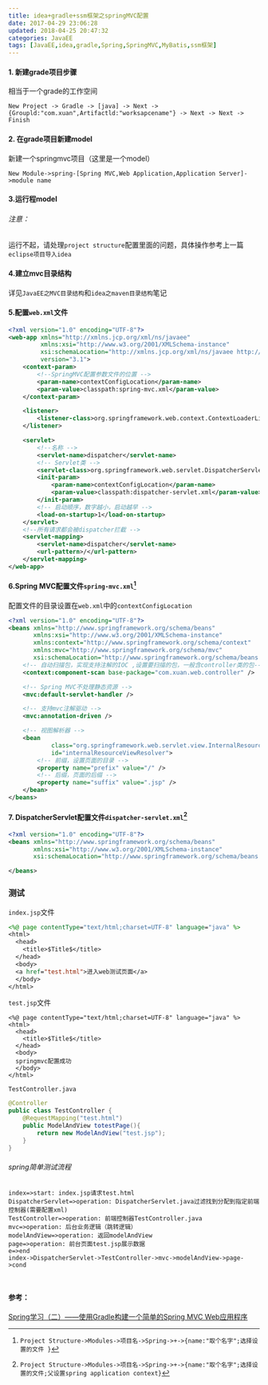 ```yaml
---
title: idea+gradle+ssm框架之springMVC配置
date: 2017-04-29 23:06:28
updated: 2018-04-25 20:47:32categories: JavaEE
tags: [JavaEE,idea,gradle,Spring,SpringMVC,MyBatis,ssm框架]
---
```


#### 1. 新建grade项目步骤

相当于一个grade的工作空间

`New Project -> Gradle -> [java] -> Next -> {Groupld:"com.xuan",Artifactld:"worksapcename"} -> Next -> Next -> Finish`

#### 2. 在grade项目新建model

新建一个springmvc项目（这里是一个model）

`New Module->spring-[Spring MVC,Web Application,Application Server]->module name`

#### 3.运行程model

###### 注意：

运行不起，请处理`project structure`配置里面的问题，具体操作参考上一篇`eclipse项目导入idea`

#### 4.建立mvc目录结构

详见`JavaEE之MVC目录结构`和`idea之maven目录结构`笔记

#### 5.配置`web.xml`文件

```xml
<?xml version="1.0" encoding="UTF-8"?>
<web-app xmlns="http://xmlns.jcp.org/xml/ns/javaee"
         xmlns:xsi="http://www.w3.org/2001/XMLSchema-instance"
         xsi:schemaLocation="http://xmlns.jcp.org/xml/ns/javaee http://xmlns.jcp.org/xml/ns/javaee/web-app_3_1.xsd"
         version="3.1">
    <context-param>
        <!--SpringMVC配置参数文件的位置 -->
        <param-name>contextConfigLocation</param-name>
        <param-value>classpath:spring-mvc.xml</param-value>
    </context-param>

    <listener>
        <listener-class>org.springframework.web.context.ContextLoaderListener</listener-class>
    </listener>

    <servlet>
        <!--名称 -->
        <servlet-name>dispatcher</servlet-name>
        <!-- Servlet类 -->
        <servlet-class>org.springframework.web.servlet.DispatcherServlet</servlet-class>
        <init-param>
            <param-name>contextConfigLocation</param-name>
            <param-value>classpath:dispatcher-servlet.xml</param-value>
        </init-param>
        <!-- 启动顺序，数字越小，启动越早 -->
        <load-on-startup>1</load-on-startup>
    </servlet>
    <!--所有请求都会被dispatcher拦截 -->
    <servlet-mapping>
        <servlet-name>dispatcher</servlet-name>
        <url-pattern>/</url-pattern>
    </servlet-mapping>
</web-app>
```

#### 6.Spring MVC配置文件`spring-mvc.xml`[^spring application context设置]

配置文件的目录设置在`web.xml`中的`contextConfigLocation`

```xml
<?xml version="1.0" encoding="UTF-8"?>
<beans xmlns="http://www.springframework.org/schema/beans"
       xmlns:xsi="http://www.w3.org/2001/XMLSchema-instance"
       xmlns:context="http://www.springframework.org/schema/context"
       xmlns:mvc="http://www.springframework.org/schema/mvc"
       xsi:schemaLocation="http://www.springframework.org/schema/beans http://www.springframework.org/schema/beans/spring-beans.xsd http://www.springframework.org/schema/context http://www.springframework.org/schema/context/spring-context.xsd http://www.springframework.org/schema/mvc http://www.springframework.org/schema/mvc/spring-mvc.xsd">
    <!-- 自动扫描包，实现支持注解的IOC ,设置要扫描的包，一般含controller类的包-->
    <context:component-scan base-package="com.xuan.web.controller" />

    <!-- Spring MVC不处理静态资源 -->
    <mvc:default-servlet-handler />

    <!-- 支持mvc注解驱动 -->
    <mvc:annotation-driven />

    <!-- 视图解析器 -->
    <bean
            class="org.springframework.web.servlet.view.InternalResourceViewResolver"
            id="internalResourceViewResolver">
        <!-- 前缀，设置页面的目录 -->
        <property name="prefix" value="/" />
        <!-- 后缀，页面的后缀 -->
        <property name="suffix" value=".jsp" />
    </bean>
</beans>
```

#### 7. DispatcherServlet配置文件`dispatcher-servlet.xml`[^spring servlet Application context设置]

```xml
<?xml version="1.0" encoding="UTF-8"?>
<beans xmlns="http://www.springframework.org/schema/beans"
       xmlns:xsi="http://www.w3.org/2001/XMLSchema-instance"
       xsi:schemaLocation="http://www.springframework.org/schema/beans http://www.springframework.org/schema/beans/spring-beans.xsd">

</beans>
```



### 测试

`index.jsp`文件

```jsp
<%@ page contentType="text/html;charset=UTF-8" language="java" %>
<html>
  <head>
    <title>$Title$</title>
  </head>
  <body>
  <a href="test.html">进入web测试页面</a>
  </body>
</html>
```

`test.jsp`文件

```
<%@ page contentType="text/html;charset=UTF-8" language="java" %>
<html>
  <head>
    <title>$Title$</title>
  </head>
  <body>
  springmvc配置成功
  </body>
</html>
```

`TestController.java`

```java
@Controller
public class TestController {
    @RequestMapping("test.html")
    public ModelAndView totestPage(){
        return new ModelAndView("test.jsp");
    }
}
```

###### spring简单测试流程

```flow
index=>start: index.jsp请求test.html
DispatcherServlet=>operation: DispatcherServlet.java过滤找到分配到指定前端控制器(需要配置xml)
TestController=>operation: 前端控制器TestController.java
mvc=>operation: 后台业务逻辑（跳转逻辑）
modelAndView=>operation: 返回modelAndView
page=>operation: 前台页面test.jsp展示数据
e=>end
index->DispatcherServlet->TestController->mvc->modelAndView->page->cond



```





#### 参考：

 [Spring学习（二）——使用Gradle构建一个简单的Spring MVC Web应用程序](http://www.cnblogs.com/wenjingu/p/3822989.html)

[^spring application context设置]: `Project Structure->Modules->项目名->Spring->+->{name:"取个名字";选择设置的文件 }`
[^spring servlet Application context设置]: `Project Structure->Modules->项目名->Spring->+->{name:"取个名字";选择设置的文件;父设置spring application context}`


